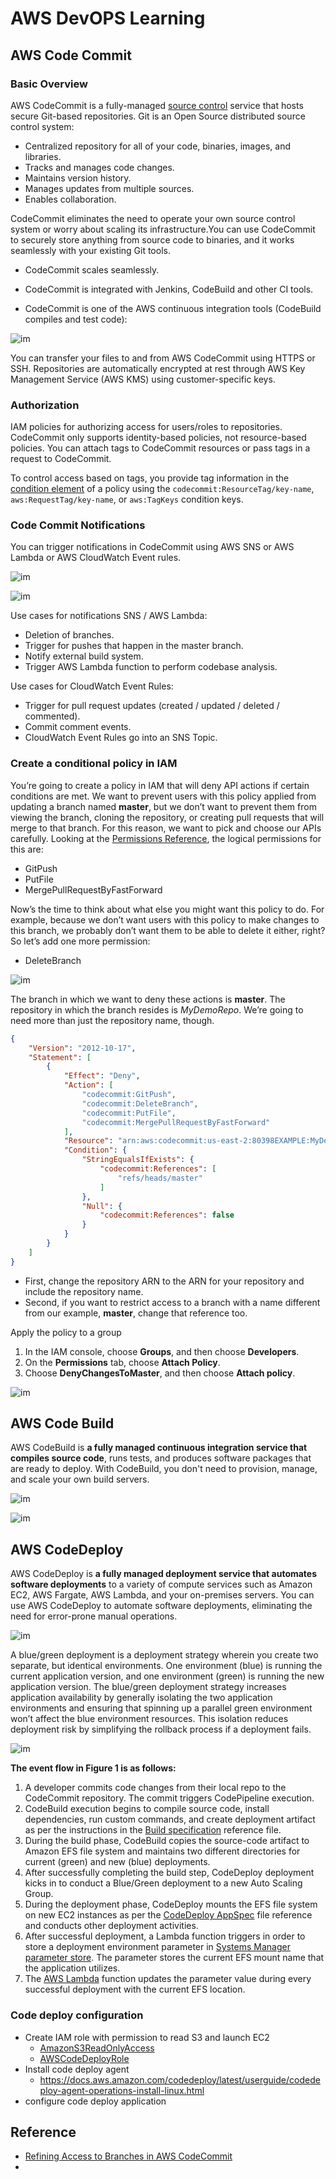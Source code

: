 # AWS DevOPS Learning

## AWS Code Commit

### Basic Overview

AWS CodeCommit is a fully-managed [source control](https://aws.amazon.com/devops/source-control/) service that hosts secure Git-based repositories. Git is an Open Source distributed source control system:

- Centralized repository for all of your code, binaries, images, and libraries.
- Tracks and manages code changes.
- Maintains version history.
- Manages updates from multiple sources.
- Enables collaboration.

CodeCommit eliminates the need to operate your own source control system or worry about scaling its infrastructure.You can use CodeCommit to securely store anything from source code to binaries, and it works seamlessly with your existing Git tools.

- CodeCommit scales seamlessly.

- CodeCommit is integrated with Jenkins, CodeBuild and other CI tools.

- CodeCommit is one of the AWS continuous integration tools (CodeBuild compiles and test code):

![im](https://cdn-digicloud.pressidium.com/wp-content/uploads/2020/04/AWS-CodeCommit-and-CodeBuild-CI-1024x488.jpg)

You can transfer your files to and from AWS CodeCommit using HTTPS or SSH. Repositories are automatically encrypted at rest through AWS Key Management Service (AWS KMS) using customer-specific keys.

### Authorization

IAM policies for authorizing access for users/roles to repositories. CodeCommit only supports identity-based policies, not resource-based policies. You can attach tags to CodeCommit resources or pass tags in a request to CodeCommit.

To control access based on tags, you provide tag information in the [condition element](https://docs.aws.amazon.com/IAM/latest/UserGuide/reference_policies_elements_condition.html) of a policy using the `codecommit:ResourceTag/key-name`, `aws:RequestTag/key-name`, or `aws:TagKeys` condition keys.

### Code Commit Notifications

You can trigger notifications in CodeCommit using AWS SNS or AWS Lambda or AWS CloudWatch Event rules.

![im](https://d2908q01vomqb2.cloudfront.net/7719a1c782a1ba91c031a682a0a2f8658209adbf/2020/01/17/p1.jpg)



![im](https://docs.aws.amazon.com/prescriptive-guidance/latest/patterns/images/pattern-img/7e1e7980-896b-46bf-aa4f-21276dc782fc/images/46f3d306-109d-4aa2-b5a8-6e52c3e459a1.png)



Use cases for notifications SNS / AWS Lambda:

- Deletion of branches.
- Trigger for pushes that happen in the master branch.
- Notify external build system.
- Trigger AWS Lambda function to perform codebase analysis.

Use cases for CloudWatch Event Rules:

- Trigger for pull request updates (created / updated / deleted / commented).
- Commit comment events.
- CloudWatch Event Rules go into an SNS Topic.

### Create a conditional policy in IAM

You’re going to create a policy in IAM that will deny API actions if  certain conditions are met. We want to prevent users with this policy  applied from updating a branch named **master**, but we  don’t want to prevent them from viewing the branch, cloning the  repository, or creating pull requests that will merge to that branch.  For this reason, we want to pick and choose our APIs carefully. Looking  at the [Permissions Reference](https://docs.aws.amazon.com/codecommit/latest/userguide/auth-and-access-control-permissions-reference.html), the logical permissions for this are:

- GitPush
- PutFile
- MergePullRequestByFastForward

Now’s the time to think about what else you might want this  policy to do. For example, because we don’t want users with this policy  to make changes to this branch, we probably don’t want them to be able  to delete it either, right? So let’s add one more permission:

- DeleteBranch

![im](https://d2908q01vomqb2.cloudfront.net/7719a1c782a1ba91c031a682a0a2f8658209adbf/2018/05/04/branch-policy1.png)

The branch in which we want to deny these actions is **master**. The repository in which the branch resides is *MyDemoRepo*. We’re going to need more than just the repository name, though. 

```json
{
    "Version": "2012-10-17",
    "Statement": [
        {
            "Effect": "Deny",
            "Action": [
                "codecommit:GitPush",
                "codecommit:DeleteBranch",
                "codecommit:PutFile",
                "codecommit:MergePullRequestByFastForward"
            ],
            "Resource": "arn:aws:codecommit:us-east-2:80398EXAMPLE:MyDemoRepo",
            "Condition": {
                "StringEqualsIfExists": {
                    "codecommit:References": [
                        "refs/heads/master"   
                    ]
                },
                "Null": {
                    "codecommit:References": false
                }
            }
        }
    ]
}
```

- First, change the repository ARN to the ARN for your repository and include the repository name. 
- Second, if you want to restrict access to a branch with a name different from our example, **master**, change that reference too.

Apply the policy to a group

1. In the IAM console, choose **Groups**, and then choose **Developers**.
2. On the **Permissions** tab, choose **Attach Policy**.
3. Choose **DenyChangesToMaster**, and then choose **Attach policy**.

![im](https://d2908q01vomqb2.cloudfront.net/7719a1c782a1ba91c031a682a0a2f8658209adbf/2018/05/04/branch-policy2.png)



## AWS Code Build

AWS CodeBuild is **a fully managed continuous integration service that compiles source code**,
runs tests, and produces software packages that are ready to deploy. 
With CodeBuild, you don't need to provision, manage, and scale your own 
build servers.

![im](https://i.pinimg.com/originals/21/9a/d9/219ad9ee45f8a189074b5f87f686e9f9.png)

![im](https://miro.medium.com/max/624/1*gu4YU674fgqj1cgsQoXb3w.png)

## AWS CodeDeploy

AWS CodeDeploy is **a fully managed deployment service that automates software deployments**  to a variety of compute services such as Amazon EC2, AWS Fargate, AWS  Lambda, and your on-premises servers. You can use AWS CodeDeploy to  automate software deployments, eliminating the need for error-prone  manual operations.

![im](https://i.ytimg.com/vi/voWo0hF8mQQ/hqdefault.jpg)

A blue/green deployment is a deployment strategy wherein you create two separate, but identical environments. One environment (blue) is running the current application version, and one environment (green) is running the new application version. The blue/green deployment strategy increases application availability by generally isolating the two application environments and ensuring that spinning up a parallel green environment won’t affect the blue environment resources. This isolation reduces deployment risk by simplifying the rollback process if a deployment fails.

![im](https://d2908q01vomqb2.cloudfront.net/7719a1c782a1ba91c031a682a0a2f8658209adbf/2021/07/19/bg-blog-EFS-4.jpg)

**The event flow in Figure 1 is as follows:**

1. A developer commits code changes from their local repo to the CodeCommit repository. The commit triggers CodePipeline execution.
2. CodeBuild execution begins to compile source code, install  dependencies, run custom commands, and create deployment artifact as per  the instructions in the [Build specification](https://docs.aws.amazon.com/codebuild/latest/userguide/build-spec-ref.html) reference file.
3. During the build phase, CodeBuild copies the source-code  artifact to Amazon EFS file system and maintains two different  directories for current (green) and new (blue) deployments.
4. After successfully completing the build step, CodeDeploy  deployment kicks in to conduct a Blue/Green deployment to a new Auto  Scaling Group.
5. During the deployment phase, CodeDeploy mounts the EFS file system on new EC2 instances as per the [CodeDeploy AppSpec](https://docs.aws.amazon.com/codedeploy/latest/userguide/reference-appspec-file.html) file reference and conducts other deployment activities.
6. After successful deployment, a Lambda function triggers in order to store a deployment environment parameter in [Systems Manager parameter store](https://docs.aws.amazon.com/systems-manager/latest/userguide/systems-manager-parameter-store.html). The parameter stores the current EFS mount name that the application utilizes.
7. The [AWS Lambda](https://aws.amazon.com/lambda/) function updates the parameter value during every successful deployment with the current EFS location.

### Code deploy configuration

- Create IAM role with permission to read S3 and launch EC2
  - [AmazonS3ReadOnlyAccess](https://console.aws.amazon.com/iam/home#/policies/arn%3Aaws%3Aiam%3A%3Aaws%3Apolicy%2FAmazonS3ReadOnlyAccess)
  - [AWSCodeDeployRole](https://console.aws.amazon.com/iam/home#/policies/arn%3Aaws%3Aiam%3A%3Aaws%3Apolicy%2Fservice-role%2FAWSCodeDeployRole)
- Install code deploy agent
  - https://docs.aws.amazon.com/codedeploy/latest/userguide/codedeploy-agent-operations-install-linux.html
- configure code deploy application

## Reference

- [Refining Access to Branches in AWS CodeCommit](https://aws.amazon.com/blogs/devops/refining-access-to-branches-in-aws-codecommit/)
- 